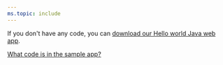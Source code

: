 ```yaml
---
ms.topic: include
---
```


If you don't have any code, you can [download our Hello world Java web app](http://download.microsoft.com/download/9/F/D/9FDE173C-5213-4C6F-AED8-BD64A4658B08/java-maven-hello-world-app.zip).

<a href="#code">What code is in the sample app?</a> 


